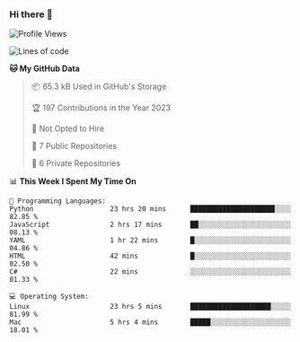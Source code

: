 ### Hi there 👋

<!--
**huayuan4396/huayuan4396** is a ✨ _special_ ✨ repository because its `README.md` (this file) appears on your GitHub profile.

Here are some ideas to get you started:

- 🔭 I’m currently working on ...
- 🌱 I’m currently learning ...
- 👯 I’m looking to collaborate on ...
- 🤔 I’m looking for help with ...
- 💬 Ask me about ...
- 📫 How to reach me: ...
- 😄 Pronouns: ...
- ⚡ Fun fact: ...
-->

<!--START_SECTION:waka-->
![Profile Views](http://img.shields.io/badge/Profile%20Views-3-blue)

![Lines of code](https://img.shields.io/badge/From%20Hello%20World%20I%27ve%20Written-182.6%20thousand%20lines%20of%20code-blue)

**🐱 My GitHub Data** 

> 📦 65.3 kB Used in GitHub's Storage 
 > 
> 🏆 197 Contributions in the Year 2023
 > 
> 🚫 Not Opted to Hire
 > 
> 📜 7 Public Repositories 
 > 
> 🔑 6 Private Repositories 
 > 
📊 **This Week I Spent My Time On** 

```text
💬 Programming Languages: 
Python                   23 hrs 20 mins      █████████████████████░░░░   82.85 % 
JavaScript               2 hrs 17 mins       ██░░░░░░░░░░░░░░░░░░░░░░░   08.13 % 
YAML                     1 hr 22 mins        █░░░░░░░░░░░░░░░░░░░░░░░░   04.86 % 
HTML                     42 mins             █░░░░░░░░░░░░░░░░░░░░░░░░   02.50 % 
C#                       22 mins             ░░░░░░░░░░░░░░░░░░░░░░░░░   01.33 % 

💻 Operating System: 
Linux                    23 hrs 5 mins       ████████████████████░░░░░   81.99 % 
Mac                      5 hrs 4 mins        █████░░░░░░░░░░░░░░░░░░░░   18.01 % 
```


<!--END_SECTION:waka-->
